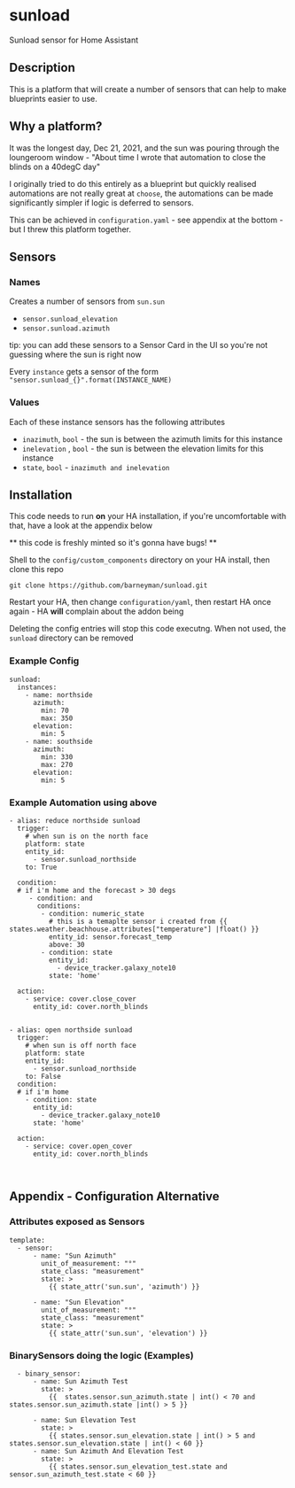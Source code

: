 # sunload
Sunload sensor for Home Assistant

## Description
This is a platform that will create a number of sensors that can help to make
blueprints easier to use.

## Why a platform?
It was the longest day, Dec 21, 2021, and the sun was pouring through the loungeroom 
window - "About time I wrote that automation to close the blinds on a 40degC day"

I originally tried to do this entirely as a blueprint but quickly realised automations 
are not really great at `choose`, the automations can be made significantly simpler if
logic is deferred to sensors.

This can be achieved in `configuration.yaml` - see appendix at the bottom - but I threw 
this platform together.

## Sensors
### Names
Creates a number of sensors from `sun.sun`
- `sensor.sunload_elevation`
- `sensor.sunload.azimuth`

tip: you can add these sensors to a Sensor Card in the UI so you're not guessing where the 
sun is right now 

Every `instance` gets a sensor of the form `"sensor.sunload_{}".format(INSTANCE_NAME)`

### Values
Each of these instance sensors has the following attributes

- `inazimuth`, `bool` - the sun is between the azimuth limits for this instance
- `inelevation` , `bool` - the sun is between the elevation limits for this instance
- `state`, `bool` - `inazimuth and inelevation`

## Installation
This code needs to run **on** your HA installation, if you're uncomfortable with that, 
have a look at the appendix below

** this code is freshly minted so it's gonna have bugs! **

Shell to the `config/custom_components` directory on your HA install, then clone this
repo
```
git clone https://github.com/barneyman/sunload.git
```

Restart your HA, then change `configuration/yaml`, then restart HA once again - HA **will** complain about the addon being 

Deleting the config entries will stop this code executng. When not used, the `sunload` 
directory can be removed

### Example Config
```
sunload:
  instances:
    - name: northside
      azimuth:
        min: 70
        max: 350
      elevation:
        min: 5
    - name: southside
      azimuth:
        min: 330
        max: 270
      elevation:
        min: 5
```        
### Example Automation using above
```
- alias: reduce northside sunload
  trigger:
    # when sun is on the north face
    platform: state
    entity_id:
      - sensor.sunload_northside
    to: True

  condition: 
  # if i'm home and the forecast > 30 degs
     - condition: and
       conditions:
        - condition: numeric_state 
          # this is a temaplte sensor i created from {{ states.weather.beachhouse.attributes["temperature"] |float() }}
          entity_id: sensor.forecast_temp
          above: 30
        - condition: state
          entity_id:
            - device_tracker.galaxy_note10
          state: 'home'

  action:
    - service: cover.close_cover
      entity_id: cover.north_blinds      
  

- alias: open northside sunload
  trigger:
    # when sun is off north face
    platform: state
    entity_id:
      - sensor.sunload_northside
    to: False
  condition:
  # if i'm home
    - condition: state
      entity_id:
        - device_tracker.galaxy_note10
      state: 'home'

  action:
    - service: cover.open_cover
      entity_id: cover.north_blinds      



````



## Appendix - Configuration Alternative

### Attributes exposed as Sensors
```
template:
  - sensor:
      - name: "Sun Azimuth"
        unit_of_measurement: "°"
        state_class: "measurement"
        state: >
          {{ state_attr('sun.sun', 'azimuth') }}

      - name: "Sun Elevation"
        unit_of_measurement: "°"
        state_class: "measurement"
        state: >
          {{ state_attr('sun.sun', 'elevation') }}

```
### BinarySensors doing the logic (Examples)
```
  - binary_sensor:
      - name: Sun Azimuth Test
        state: >
          {{  states.sensor.sun_azimuth.state | int() < 70 and states.sensor.sun_azimuth.state |int() > 5 }}

      - name: Sun Elevation Test
        state: >
          {{ states.sensor.sun_elevation.state | int() > 5 and states.sensor.sun_elevation.state | int() < 60 }}
      - name: Sun Azimuth And Elevation Test
        state: >
          {{ states.sensor.sun_elevation_test.state and sensor.sun_azimuth_test.state < 60 }}
```
